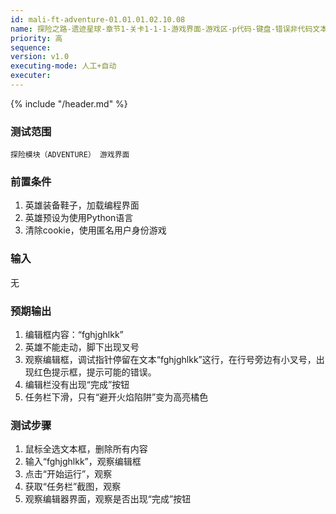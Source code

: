 ```yaml
---
id: mali-ft-adventure-01.01.01.02.10.08
name: 探险之路-遗迹星球-章节1-关卡1-1-1-游戏界面-游戏区-p代码-键盘-错误非代码文本
priority: 高
sequence: 
version: v1.0
executing-mode: 人工+自动
executer:   
---
```


{% include "/header.md" %}

### 测试范围
    探险模块（ADVENTURE） 游戏界面
### 前置条件
   1. 英雄装备鞋子，加载编程界面
   2. 英雄预设为使用Python语言
   3. 清除cookie，使用匿名用户身份游戏
### 输入
   无
### 预期输出
1. 编辑框内容：“fghjghlkk”
2. 英雄不能走动，脚下出现叉号
3. 观察编辑框，调试指针停留在文本“fghjghlkk”这行，在行号旁边有小叉号，出现红色提示框，提示可能的错误。
4. 编辑栏没有出现“完成”按钮
5. 任务栏下滑，只有“避开火焰陷阱”变为高亮橘色

### 测试步骤

1. 鼠标全选文本框，删除所有内容
2. 输入“fghjghlkk”，观察编辑框
3. 点击“开始运行”，观察
4. 获取“任务栏”截图，观察
5. 观察编辑器界面，观察是否出现“完成”按钮

